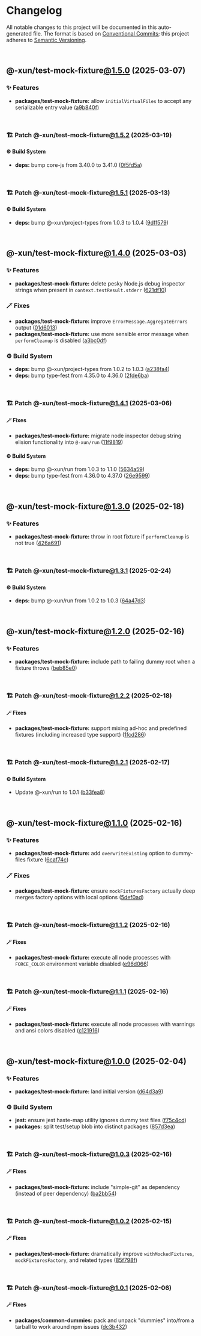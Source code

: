 # Changelog

All notable changes to this project will be documented in this auto-generated
file. The format is based on [Conventional Commits][1];
this project adheres to [Semantic Versioning][2].

<br />

## @-xun/test-mock-fixture[@1.5.0][3] (2025-03-07)

### ✨ Features

- **packages/test-mock-fixture:** allow `initialVirtualFiles` to accept any serializable entry value ([a9b840f][4])

<br />

### 🏗️ Patch @-xun/test-mock-fixture[@1.5.2][5] (2025-03-19)

#### ⚙️ Build System

- **deps:** bump core-js from 3.40.0 to 3.41.0 ([0f5fd5a][6])

<br />

### 🏗️ Patch @-xun/test-mock-fixture[@1.5.1][7] (2025-03-13)

#### ⚙️ Build System

- **deps:** bump @-xun/project-types from 1.0.3 to 1.0.4 ([9dff579][8])

<br />

## @-xun/test-mock-fixture[@1.4.0][9] (2025-03-03)

### ✨ Features

- **packages/test-mock-fixture:** delete pesky Node.js debug inspector strings when present in `context.testResult.stderr` ([621df10][10])

### 🪄 Fixes

- **packages/test-mock-fixture:** improve `ErrorMessage.AggregateErrors` output ([01d6013][11])
- **packages/test-mock-fixture:** use more sensible error message when `performCleanup` is disabled ([a3bc0df][12])

### ⚙️ Build System

- **deps:** bump @-xun/project-types from 1.0.2 to 1.0.3 ([a238fa4][13])
- **deps:** bump type-fest from 4.35.0 to 4.36.0 ([2fde6ba][14])

<br />

### 🏗️ Patch @-xun/test-mock-fixture[@1.4.1][15] (2025-03-06)

#### 🪄 Fixes

- **packages/test-mock-fixture:** migrate node inspector debug string elision functionality into `@-xun/run` ([11f9819][16])

#### ⚙️ Build System

- **deps:** bump @-xun/run from 1.0.3 to 1.1.0 ([5634a59][17])
- **deps:** bump type-fest from 4.36.0 to 4.37.0 ([26e9599][18])

<br />

## @-xun/test-mock-fixture[@1.3.0][19] (2025-02-18)

### ✨ Features

- **packages/test-mock-fixture:** throw in root fixture if `performCleanup` is not true ([426a691][20])

<br />

### 🏗️ Patch @-xun/test-mock-fixture[@1.3.1][21] (2025-02-24)

#### ⚙️ Build System

- **deps:** bump @-xun/run from 1.0.2 to 1.0.3 ([64a47d3][22])

<br />

## @-xun/test-mock-fixture[@1.2.0][23] (2025-02-16)

### ✨ Features

- **packages/test-mock-fixture:** include path to failing dummy root when a fixture throws ([beb85e0][24])

<br />

### 🏗️ Patch @-xun/test-mock-fixture[@1.2.2][25] (2025-02-18)

#### 🪄 Fixes

- **packages/test-mock-fixture:** support mixing ad-hoc and predefined fixtures (including increased type support) ([1fcd286][26])

<br />

### 🏗️ Patch @-xun/test-mock-fixture[@1.2.1][27] (2025-02-17)

#### ⚙️ Build System

- Update @-xun/run to 1.0.1 ([b33fea8][28])

<br />

## @-xun/test-mock-fixture[@1.1.0][29] (2025-02-16)

### ✨ Features

- **packages/test-mock-fixture:** add `overwriteExisting` option to dummy-files fixture ([6caf74c][30])

### 🪄 Fixes

- **packages/test-mock-fixture:** ensure `mockFixturesFactory` actually deep merges factory options with local options ([5def0ad][31])

<br />

### 🏗️ Patch @-xun/test-mock-fixture[@1.1.2][32] (2025-02-16)

#### 🪄 Fixes

- **packages/test-mock-fixture:** execute all node processes with `FORCE_COLOR` environment variable disabled ([e96d066][33])

<br />

### 🏗️ Patch @-xun/test-mock-fixture[@1.1.1][34] (2025-02-16)

#### 🪄 Fixes

- **packages/test-mock-fixture:** execute all node processes with warnings and ansi colors disabled ([c121916][35])

<br />

## @-xun/test-mock-fixture[@1.0.0][36] (2025-02-04)

### ✨ Features

- **packages/test-mock-fixture:** land initial version ([d64d3a9][37])

### ⚙️ Build System

- **jest:** ensure jest haste-map utility ignores dummy test files ([f75c4cd][38])
- **packages:** split test/setup blob into distinct packages ([857d3ea][39])

<br />

### 🏗️ Patch @-xun/test-mock-fixture[@1.0.3][40] (2025-02-16)

#### 🪄 Fixes

- **packages/test-mock-fixture:** include "simple-git" as dependency (instead of peer dependency) ([ba2bb54][41])

<br />

### 🏗️ Patch @-xun/test-mock-fixture[@1.0.2][42] (2025-02-15)

#### 🪄 Fixes

- **packages/test-mock-fixture:** dramatically improve `withMockedFixtures`, `mockFixturesFactory`, and related types ([85f798f][43])

<br />

### 🏗️ Patch @-xun/test-mock-fixture[@1.0.1][44] (2025-02-06)

#### 🪄 Fixes

- **packages/common-dummies:** pack and unpack "dummies" into/from a tarball to work around npm issues ([dc3b432][45])

[1]: https://conventionalcommits.org
[2]: https://semver.org
[3]: https://github.com/Xunnamius/test-utils/compare/@-xun/test-mock-fixture@1.4.1...@-xun/test-mock-fixture@1.5.0
[4]: https://github.com/Xunnamius/test-utils/commit/a9b840fe53d5a76c20197dcb52c5564e63e661b4
[5]: https://github.com/Xunnamius/test-utils/compare/@-xun/test-mock-fixture@1.5.1...@-xun/test-mock-fixture@1.5.2
[6]: https://github.com/Xunnamius/test-utils/commit/0f5fd5a5d3b985f7540762db05f7242ab1388bda
[7]: https://github.com/Xunnamius/test-utils/compare/@-xun/test-mock-fixture@1.5.0...@-xun/test-mock-fixture@1.5.1
[8]: https://github.com/Xunnamius/test-utils/commit/9dff579e78ab57d00dbf45868cdbca1685091975
[9]: https://github.com/Xunnamius/test-utils/compare/@-xun/test-mock-fixture@1.3.1...@-xun/test-mock-fixture@1.4.0
[10]: https://github.com/Xunnamius/test-utils/commit/621df10e745940435a7e9f63ae786eaf20fe8004
[11]: https://github.com/Xunnamius/test-utils/commit/01d6013895216bcd85cafb3a2c55fc1cbe3ad14f
[12]: https://github.com/Xunnamius/test-utils/commit/a3bc0dfc981fcbe18f93e6549e03bdfb167555f9
[13]: https://github.com/Xunnamius/test-utils/commit/a238fa4dc85cc325b03a6e1c1185d0affaaae0c2
[14]: https://github.com/Xunnamius/test-utils/commit/2fde6bad764960feabfd6a17cc20110b3a73ffb0
[15]: https://github.com/Xunnamius/test-utils/compare/@-xun/test-mock-fixture@1.4.0...@-xun/test-mock-fixture@1.4.1
[16]: https://github.com/Xunnamius/test-utils/commit/11f98199f9fbc8df663d33cd2be8dfcd0eac52c4
[17]: https://github.com/Xunnamius/test-utils/commit/5634a59f2ae875c02d59f278e803db2d4d6a552e
[18]: https://github.com/Xunnamius/test-utils/commit/26e9599caddd3ac67676d75347d350e90d2a1ec6
[19]: https://github.com/Xunnamius/test-utils/compare/@-xun/test-mock-fixture@1.2.2...@-xun/test-mock-fixture@1.3.0
[20]: https://github.com/Xunnamius/test-utils/commit/426a69153080b7292b25d4974cafd11e74bf9a8a
[21]: https://github.com/Xunnamius/test-utils/compare/@-xun/test-mock-fixture@1.3.0...@-xun/test-mock-fixture@1.3.1
[22]: https://github.com/Xunnamius/test-utils/commit/64a47d37abd15ed5a846c2897fc68fc32432d0c9
[23]: https://github.com/Xunnamius/test-utils/compare/@-xun/test-mock-fixture@1.1.2...@-xun/test-mock-fixture@1.2.0
[24]: https://github.com/Xunnamius/test-utils/commit/beb85e0df50e813590ae799295cdbfb96ea92ab4
[25]: https://github.com/Xunnamius/test-utils/compare/@-xun/test-mock-fixture@1.2.1...@-xun/test-mock-fixture@1.2.2
[26]: https://github.com/Xunnamius/test-utils/commit/1fcd286988e2e2d3d0f0b3e779b70af46b59374c
[27]: https://github.com/Xunnamius/test-utils/compare/@-xun/test-mock-fixture@1.2.0...@-xun/test-mock-fixture@1.2.1
[28]: https://github.com/Xunnamius/test-utils/commit/b33fea8db53369e4e821d273ed05fd0d4c91b749
[29]: https://github.com/Xunnamius/test-utils/compare/@-xun/test-mock-fixture@1.0.3...@-xun/test-mock-fixture@1.1.0
[30]: https://github.com/Xunnamius/test-utils/commit/6caf74c08a58888d5d0ce0114dff670f8b570906
[31]: https://github.com/Xunnamius/test-utils/commit/5def0ad49a4eadefc61d6daed0a34b59fa75efb7
[32]: https://github.com/Xunnamius/test-utils/compare/@-xun/test-mock-fixture@1.1.1...@-xun/test-mock-fixture@1.1.2
[33]: https://github.com/Xunnamius/test-utils/commit/e96d066a8d31079cb061bc2dac285562fbf7b708
[34]: https://github.com/Xunnamius/test-utils/compare/@-xun/test-mock-fixture@1.1.0...@-xun/test-mock-fixture@1.1.1
[35]: https://github.com/Xunnamius/test-utils/commit/c1219168b725e263abb557d96549b7b98bdb4b4c
[36]: https://github.com/Xunnamius/test-utils/compare/857d3eac80084608a88cbc27476cbe23e155ce7d...@-xun/test-mock-fixture@1.0.0
[37]: https://github.com/Xunnamius/test-utils/commit/d64d3a91f6d333efbf59693698a240e71ceb6ef3
[38]: https://github.com/Xunnamius/test-utils/commit/f75c4cd929f5d1720d466436ad2ee5c68cced170
[39]: https://github.com/Xunnamius/test-utils/commit/857d3eac80084608a88cbc27476cbe23e155ce7d
[40]: https://github.com/Xunnamius/test-utils/compare/@-xun/test-mock-fixture@1.0.2...@-xun/test-mock-fixture@1.0.3
[41]: https://github.com/Xunnamius/test-utils/commit/ba2bb54f0f2d41708034e4076c72856c63c5167a
[42]: https://github.com/Xunnamius/test-utils/compare/@-xun/test-mock-fixture@1.0.1...@-xun/test-mock-fixture@1.0.2
[43]: https://github.com/Xunnamius/test-utils/commit/85f798f7d3d6f2f09ac0e84b754a6d384e8337f1
[44]: https://github.com/Xunnamius/test-utils/compare/@-xun/test-mock-fixture@1.0.0...@-xun/test-mock-fixture@1.0.1
[45]: https://github.com/Xunnamius/test-utils/commit/dc3b432f6d15898a8396cf56c73f03cafcecb7a9
